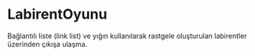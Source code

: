 # LabirentOyunu
Bağlantılı liste (link list) ve yığın kullanılarak rastgele oluşturulan labirentler üzerinden çıkışa ulaşma.  
